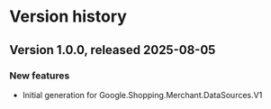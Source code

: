 # Version history

## Version 1.0.0, released 2025-08-05

### New features

- Initial generation for Google.Shopping.Merchant.DataSources.V1

